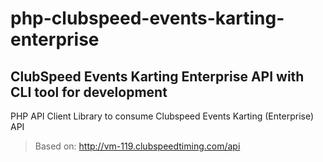 # php-clubspeed-events-karting-enterprise

## ClubSpeed Events Karting Enterprise API with CLI tool for development

PHP API Client Library to consume Clubspeed Events Karting (Enterprise) API

> Based on:  http://vm-119.clubspeedtiming.com/api 